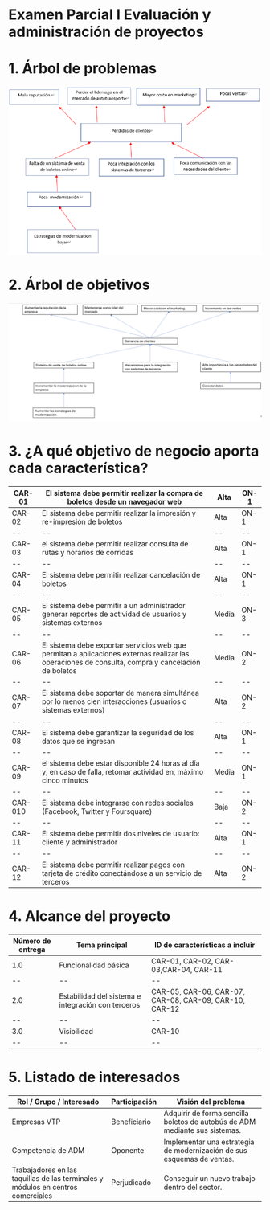 # Examen Parcial I Evaluación y administración de proyectos
# 1. Árbol de problemas

![Arbol de problemas](imagenes/Arbol-de-problemas.jpg)


# 2. Árbol de objetivos

![Arbol de objetivos](imagenes/Arbol-de-objetivos.jpg)


# 3. ¿A qué objetivo de negocio aporta cada característica?
| CAR-01 | El sistema debe permitir realizar la compra de boletos desde un navegador web  | Alta| ON-1|
|--|--| --| --|
| CAR-02 | El sistema debe permitir realizar la impresión y re-impresión de boletos | Alta| ON-1| 
|--|--| --| --|
| CAR-03 | el sistema debe permitir realizar consulta de rutas y horarios de corridas | Alta| ON-1| 
|--|--| --| --|
| CAR-04 | El sistema debe permitir realizar cancelación de boletos | Alta| ON-1| 
|--|--| --| --|
| CAR-05 | El sistema debe permitir a un administrador generar reportes de actividad de usuarios y sistemas externos | Media| ON-3| 
|--|--| --| --|
| CAR-06 | El sistema debe exportar servicios web que permitan a aplicaciones externas realizar las operaciones de consulta, compra y cancelación de boletos | Media| ON-2| 
|--|--| --| --|
| CAR-07 | El sistema debe soportar de manera simultánea por lo menos cien interacciones (usuarios o sistemas externos) | Alta| ON-2| 
|--|--| --| --|
| CAR-08 | El sistema debe garantizar la seguridad de los datos que se ingresan | Alta| ON-1| 
|--|--| --| --|
| CAR-09 | el sistema debe estar disponible 24 horas al día y, en caso de falla, retomar actividad en, máximo cinco minutos | Media| ON-1| 
|--|--| --| --|
| CAR-010 | El sistema debe integrarse con redes sociales (Facebook, Twitter y Foursquare) | Baja| ON-2| 
|--|--| --| --|
| CAR-11 | El sistema debe permitir dos niveles de usuario: cliente y administrador | Alta| ON-1| 
|--|--| --| --|
| CAR-12 | El sistema debe permitir realizar pagos con tarjeta de crédito conectándose a un servicio de terceros | Alta| ON-2| 


#  4. Alcance del proyecto

| Número de entrega | Tema principal  |  ID de características a incluir| 
|--|--| --| 
| 1.0 | Funcionalidad básica  | CAR-01, CAR-02, CAR-03,CAR-04, CAR-11 | 
|--|--| --|
| 2.0 | Estabilidad del sistema e integración con terceros  |  CAR-05, CAR-06, CAR-07, CAR-08, CAR-09, CAR-10, CAR-12 
|--|--| --| 
| 3.0 | Visibilidad  |  CAR-10 
|--|--| --| 

# 5. Listado de interesados

| Rol / Grupo / Interesado | Participación | Visión del problema
|--|--|--|
| Empresas VTP | Beneficiario | Adquirir de forma sencilla boletos de autobús de ADM mediante sus sistemas. |
| Competencia de ADM | Oponente | Implementar una estrategia de modernización de sus esquemas de ventas. |
| Trabajadores en las taquillas de las terminales y módulos en centros comerciales | Perjudicado | Conseguir un nuevo trabajo dentro del sector. |


